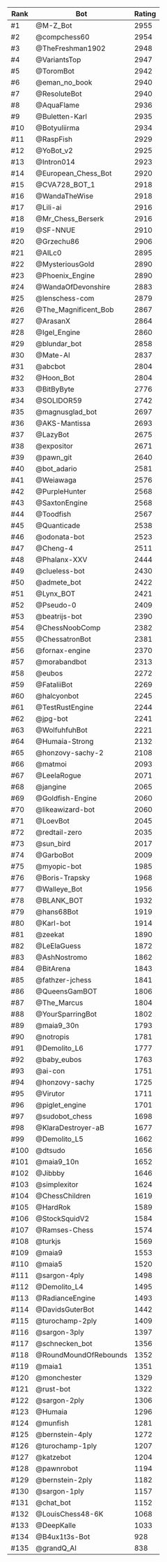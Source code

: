 Rank|Bot|Rating
---|---|---
#1|@M-Z_Bot|2955
#2|@compchess60|2954
#3|@TheFreshman1902|2948
#4|@VariantsTop|2947
#5|@ToromBot|2942
#6|@eman_no_book|2940
#7|@ResoluteBot|2940
#8|@AquaFlame|2936
#9|@Buletten-Karl|2935
#10|@Botyuliirma|2934
#11|@RaspFish|2929
#12|@YoBot_v2|2925
#13|@Intron014|2923
#14|@European_Chess_Bot|2920
#15|@CVA728_BOT_1|2918
#16|@WandaTheWise|2918
#17|@Lili-ai|2916
#18|@Mr_Chess_Berserk|2916
#19|@SF-NNUE|2910
#20|@Grzechu86|2906
#21|@AILc0|2895
#22|@MysteriousGold|2890
#23|@Phoenix_Engine|2890
#24|@WandaOfDevonshire|2883
#25|@lenschess-com|2879
#26|@The_Magnificent_Bob|2867
#27|@ArasanX|2864
#28|@Igel_Engine|2860
#29|@blundar_bot|2858
#30|@Mate-AI|2837
#31|@abcbot|2804
#32|@Hoon_Bot|2804
#33|@BitByByte|2776
#34|@SOLIDOR59|2742
#35|@magnusglad_bot|2697
#36|@AKS-Mantissa|2693
#37|@LazyBot|2675
#38|@expositor|2671
#39|@pawn_git|2640
#40|@bot_adario|2581
#41|@Weiawaga|2576
#42|@PurpleHunter|2568
#43|@SaxtonEngine|2568
#44|@Toodfish|2567
#45|@Quanticade|2538
#46|@odonata-bot|2523
#47|@Cheng-4|2511
#48|@Phalanx-XXV|2444
#49|@clueless-bot|2430
#50|@admete_bot|2422
#51|@Lynx_BOT|2421
#52|@Pseudo-0|2409
#53|@beatrijs-bot|2390
#54|@ChessNoobComp|2382
#55|@ChessatronBot|2381
#56|@fornax-engine|2370
#57|@morabandbot|2313
#58|@eubos|2272
#59|@FataliiBot|2269
#60|@halcyonbot|2245
#61|@TestRustEngine|2244
#62|@jpg-bot|2241
#63|@WolfuhfuhBot|2221
#64|@Humaia-Strong|2132
#65|@honzovy-sachy-2|2108
#66|@matmoi|2093
#67|@LeelaRogue|2071
#68|@jangine|2065
#69|@Goldfish-Engine|2060
#70|@likeawizard-bot|2060
#71|@LoevBot|2045
#72|@redtail-zero|2035
#73|@sun_bird|2017
#74|@GarboBot|2009
#75|@myopic-bot|1985
#76|@Boris-Trapsky|1968
#77|@Walleye_Bot|1956
#78|@BLANK_BOT|1932
#79|@hans68Bot|1919
#80|@Karl-bot|1914
#81|@zeekat|1890
#82|@LeElaGuess|1872
#83|@AshNostromo|1862
#84|@BitArena|1843
#85|@fathzer-jchess|1841
#86|@QueensGamBOT|1806
#87|@The_Marcus|1804
#88|@YourSparringBot|1802
#89|@maia9_30n|1793
#90|@notropis|1781
#91|@Demolito_L6|1777
#92|@baby_eubos|1763
#93|@ai-con|1751
#94|@honzovy-sachy|1725
#95|@Virutor|1711
#96|@piglet_engine|1701
#97|@sudobot_chess|1698
#98|@KlaraDestroyer-aB|1677
#99|@Demolito_L5|1662
#100|@dtsudo|1656
#101|@maia9_10n|1652
#102|@Jibbby|1646
#103|@simplexitor|1624
#104|@ChessChildren|1619
#105|@HardRok|1589
#106|@StockSquidV2|1584
#107|@Ramses-Chess|1574
#108|@turkjs|1569
#109|@maia9|1553
#110|@maia5|1520
#111|@sargon-4ply|1498
#112|@Demolito_L4|1495
#113|@RadianceEngine|1493
#114|@DavidsGuterBot|1442
#115|@turochamp-2ply|1409
#116|@sargon-3ply|1397
#117|@schnecken_bot|1356
#118|@RoundMoundOfRebounds|1352
#119|@maia1|1351
#120|@monchester|1329
#121|@rust-bot|1322
#122|@sargon-2ply|1306
#123|@Humaia|1296
#124|@munfish|1281
#125|@bernstein-4ply|1272
#126|@turochamp-1ply|1207
#127|@katzebot|1204
#128|@pawnrobot|1194
#129|@bernstein-2ply|1182
#130|@sargon-1ply|1157
#131|@chat_bot|1152
#132|@LouisChess48-6K|1068
#133|@DeepKalle|1033
#134|@B4ux1t3s-Bot|928
#135|@grandQ_AI|838
